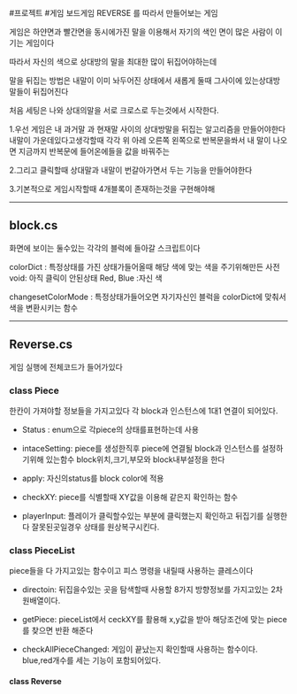 #프로젝트 #게임 
보드게임 REVERSE 를 따라서 만들어보는 게임

게임은 하얀면과 빨간면을 동시에가진 말을 이용해서
자기의 색인 면이 많은 사람이 이기는 게임이다

따라서 자신의 색으로 상대방의 말을 최대한 많이 뒤집어야하는데

말을 뒤집는 방법은 내말이 이미 놔두어진 상태에서 새롭게 둘때 그사이에 있는상대방 말들이 뒤집어진다

처음 세팅은 나와 상대의말을 서로 크로스로 두는것에서 시작한다.

1.우선 게임은 내 과거말 과 현재말 사이의 상대방말을 뒤집는 알고리즘을 만들어야한다
내말이 가운데있다고생각할때 각각 위 아레 오른쪽 왼쪽으로 반복문을쏴서
내 말이 나오면 지금까지 반복문에 들어온에들을 값을 바꿔주는 

2.그리고 클릭할때 상대말과 내말이 번갈아가면서 두는 기능을 만들어야한다

3.기본적으로 게임시작할때 4개블록이 존재하는것을 구현해야해


---
## block.cs
화면에 보이는 둘수있는 각각의 블럭에 들아갈 스크립트이다

colorDict : 특정상태를 가진 상태가들어올때 해당 색에 맞는 색을 주기위해만든 사전
	void: 아직 클릭이 안된상태
	Red, Blue :자신 색

changesetColorMode : 특정상태가들어오면 자기자신인 블럭을 colorDict에 맞춰서 색을 변환시키는 함수

---
## Reverse.cs
게임 실행에 전체코드가 들어가있다

### class Piece
한칸이 가져야할 정보들을 가지고있다
각 block과 인스턴스에 1대1 연결이 되어있다.

- Status : enum으로 각piece의 상태를표현하는데 사용

- intaceSetting: piece를 생성한직후 piece에 연결될 block과 인스턴스를 설정하기위해 있는함수 block위치,크기,부모와 block내부설정을 한다

- apply: 자신의status를 block color에 적용

- checkXY: piece를 식별할때 XY값을 이용해 같은지 확인하는 함수

- playerInput: 플레이가 클릭할수있는 부분에 클릭했는지 확인하고 뒤집기를 실행한다 잘못된곳일경우 상태를 원상복구시킨다.

### class PieceList
piece들을 다 가지고있는 함수이고
피스 명령을 내릴때 사용하는 클레스이다

- directoin: 뒤집을수있는 곳을 탐색할때 사용할 8가지 방향정보를 가지고있는 2차원배열이다.

- getPiece: pieceList에서 ceckXY를 활용해 x,y값을 받아 해당조건에 맞는 piece를 찾으면 반환 해준다

- checkAllPieceChanged: 게임이 끝났는지 확인할때 사용하는 함수이다.  blue,red개수를 세는 기능이 포함되어있다.

#### class Reverse
